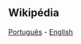 ## Wikipédia

[Português](https://pt.wikipedia.org/wiki/Hor%C3%A1rio_universal) - [English](https://en.wikipedia.org/wiki/Universal_Time)